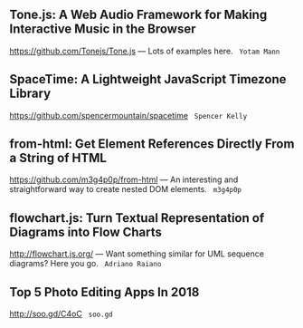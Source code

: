 ## Tone.js: A Web Audio Framework for Making Interactive Music in the Browser  
https://github.com/Tonejs/Tone.js
— Lots of examples here. ` Yotam Mann`
  
  
  
  
## SpaceTime: A Lightweight JavaScript Timezone Library  
https://github.com/spencermountain/spacetime
 ` Spencer Kelly`
  

## from-html: Get Element References Directly From a String of HTML  
https://github.com/m3g4p0p/from-html
— An interesting and straightforward way to create nested DOM elements. ` m3g4p0p`
  

## flowchart.js: Turn Textual Representation of Diagrams into Flow Charts  
http://flowchart.js.org/
— Want something similar for UML sequence diagrams? Here you go. ` Adriano Raiano`
  

## Top 5 Photo Editing Apps In 2018  
http://soo.gd/C4oC
 ` soo.gd`
  

